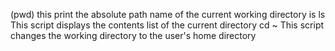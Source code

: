 (pwd) this print the absolute path name of the current working directory is
ls This script displays the contents list of the current directory
cd ~ This script changes the working directory to the user's home directory
